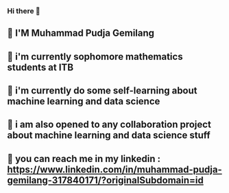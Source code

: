 ### Hi there 👋
## 🌱 I'M Muhammad Pudja Gemilang
## 🌱 i'm currently sophomore mathematics students at ITB 
## 🌱 i'm currently do some self-learning about machine learning and data science
## 🌱 i am also opened to any collaboration project about machine learning and data science stuff
## 🌱 you can reach me in my linkedin : https://www.linkedin.com/in/muhammad-pudja-gemilang-317840171/?originalSubdomain=id

